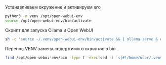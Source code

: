 

Устанавливаем окружение и активируем его
```bash
python3 -m venv /opt/open-webui-env
source /opt/open-webui-env/bin/activate
```

Скрипт для запуска Ollama и Open WebUI
```bash
sh -c 'source ~/.venv/open-webui-env/bin/activate && { ollama serve & ollama_pid=$!; open-webui serve; wait $ollama_pid; } && xdg-open http://0.0.0.0:8080/'
```


Перенос VENV замена содержимого скриптов в bin
```bash
find /opt/open-webui-env/bin -type f -exec sed -i 's|#!/home/user/.venv/open-webui-env/bin/python3.11|#!/usr/bin/env python3|' {} +
```